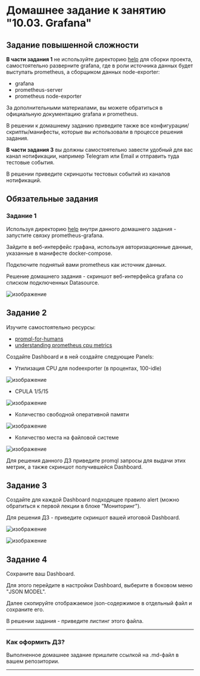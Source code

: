 # Домашнее задание к занятию "10.03. Grafana"

## Задание повышенной сложности

**В части задания 1** не используйте директорию [help](./help) для сборки проекта, самостоятельно разверните grafana, где в 
роли источника данных будет выступать prometheus, а сборщиком данных node-exporter:
- grafana
- prometheus-server
- prometheus node-exporter

За дополнительными материалами, вы можете обратиться в официальную документацию grafana и prometheus.

В решении к домашнему заданию приведите также все конфигурации/скрипты/манифесты, которые вы 
использовали в процессе решения задания.

**В части задания 3** вы должны самостоятельно завести удобный для вас канал нотификации, например Telegram или Email
и отправить туда тестовые события.

В решении приведите скриншоты тестовых событий из каналов нотификаций.

## Обязательные задания

### Задание 1
Используя директорию [help](./help) внутри данного домашнего задания - запустите связку prometheus-grafana.

Зайдите в веб-интерфейс графана, используя авторизационные данные, указанные в манифесте docker-compose.

Подключите поднятый вами prometheus как источник данных.

Решение домашнего задания - скриншот веб-интерфейса grafana со списком подключенных Datasource.

![изображение](https://user-images.githubusercontent.com/93483129/186144737-149c0326-d20e-41b5-9c6c-8e568802065c.png)



## Задание 2
Изучите самостоятельно ресурсы:
- [promql-for-humans](https://timber.io/blog/promql-for-humans/#cpu-usage-by-instance)
- [understanding prometheus cpu metrics](https://www.robustperception.io/understanding-machine-cpu-usage)

Создайте Dashboard и в ней создайте следующие Panels:
- Утилизация CPU для nodeexporter (в процентах, 100-idle)

![изображение](https://user-images.githubusercontent.com/93483129/186145175-1fd88a0f-8625-4187-9a69-b4a1ef1e7339.png)


- CPULA 1/5/15

![изображение](https://user-images.githubusercontent.com/93483129/186145071-0470c1ad-17fb-4afd-ba45-90e54efce009.png)

- Количество свободной оперативной памяти

![изображение](https://user-images.githubusercontent.com/93483129/186145250-d3eaadd8-7bd1-41fc-8f85-97192a7a157b.png)


- Количество места на файловой системе

![изображение](https://user-images.githubusercontent.com/93483129/186145337-01dbaf35-e1f6-48e1-9825-3191414cb75b.png)


Для решения данного ДЗ приведите promql запросы для выдачи этих метрик, а также скриншот получившейся Dashboard.

## Задание 3
Создайте для каждой Dashboard подходящее правило alert (можно обратиться к первой лекции в блоке "Мониторинг").

Для решения ДЗ - приведите скриншот вашей итоговой Dashboard.

![изображение](https://user-images.githubusercontent.com/93483129/186145538-8d035b95-925b-43d6-9573-25ddbfa7db63.png)

![изображение](https://user-images.githubusercontent.com/93483129/186146254-a1c4f468-9829-4e8c-98b1-e38bf36b9b56.png)


## Задание 4
Сохраните ваш Dashboard.

Для этого перейдите в настройки Dashboard, выберите в боковом меню "JSON MODEL".

Далее скопируйте отображаемое json-содержимое в отдельный файл и сохраните его.

В решении задания - приведите листинг этого файла.

---

### Как оформить ДЗ?

Выполненное домашнее задание пришлите ссылкой на .md-файл в вашем репозитории.

---
